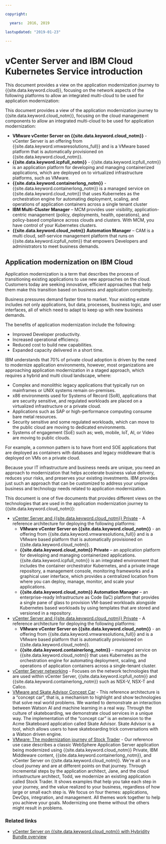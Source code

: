 ```yaml
---

copyright:

  years:  2016, 2019

lastupdated: "2019-01-23"

---
```


# vCenter Server and IBM Cloud Kubernetes Service introduction

This document provides a view on the application modernization journey to {{site.data.keyword.cloud}}, focusing on the network aspects of the following platforms to allow an integrated multi-cloud to be used for application modernization:

This document provides a view of the application modernization journey to {{site.data.keyword.cloud_notm}}, focusing on the cloud management components to allow an integrated multi-cloud to be used for application modernization:

- **VMware vCenter Server on {{site.data.keyword.cloud_notm}}** - vCenter Server is an offering from {{site.data.keyword.vmwaresolutions_full}} and is a VMware based platform that is automatically provisioned on {{site.data.keyword.cloud_notm}}.
- **{{site.data.keyword.icpfull_notm}}** - {{site.data.keyword.icpfull_notm}} is an application platform for developing and managing containerized applications, which are deployed on to virtualized infrastructure platforms, such as VMware.
- **{{site.data.keyword.containerlong_notm}}** - {{site.data.keyword.containerlong_notm}} is a managed service on {{site.data.keyword.cloud_notm}} that uses Kubernetes as the orchestration engine for automating deployment, scaling, and operations of application containers across a single tenant cluster
- **IBM Multi-Cluster Manager** – MCM provides user visibility, application-centric management (policy, deployments, health, operations), and policy-based compliance across clouds and clusters. With MCM, you have control of your Kubernetes clusters.
- **{{site.data.keyword.cloud_notm}} Automation Manager** – CAM is a multi cloud, self-service management platform that runs on {{site.data.keyword.icpfull_notm}} that empowers Developers and administrators to meet business demands.

## Application modernization on IBM Cloud
Application modernization is a term that describes the process of transitioning existing applications to use new approaches on the cloud. Customers today are seeking innovative, efficient approaches that help them make this transition based on business and application complexity.

Business pressures demand faster time to market. Your existing estate includes not only applications, but data, processes, business logic, and user interfaces, all of which need to adapt to keep up with new business demands.

The benefits of application modernization include the following:
- Improved Developer productivity.
- Increased operational efficiency.
- Reduced cost to build new capabilities.
- Expanded capacity delivered in a short time.

IBM understands that 70% of private cloud adoption is driven by the need to modernize application environments, however, most organizations are approaching application modernization in a staged approach, which requires a hybrid and multi cloud landscape, where:
- Complex and monolithic legacy applications that typically run on mainframes or UNIX systems remain on-premises.
- x86 environments used for Systems of Record (SoR), applications that are security sensitive, and regulated workloads are placed on a virtualized infrastructure or a private cloud.
- Applications such as SAP or high-performance computing consume bare metal resources.
- Security sensitive and some regulated workloads, which can move to the public cloud are moving to dedicated environments.
- Systems of engagement (SoE) such as; web, mobile, IoT, AI, or Video are moving to public clouds.

For example, a common pattern is to have front end SOE applications that are deployed as containers with databases and legacy middleware that is deployed on VMs on a private cloud.

Because your IT infrastructure and business needs are unique, you need an approach to modernization that helps accelerate business value delivery, reduces your risks, and preserves your existing investments. IBM provides just such an approach that can be customized to address your unique business and technology needs related to application modernization.

This document is one of five documents that provides different views on the technologies that are used in the application modernization journey to {{site.data.keyword.cloud_notm}}:

* [vCenter Server and {{site.data.keyword.cloud_notm}} Private](/docs/services/vmwaresolutions/archiref/vcsicp?topic=vmware-solutions-vmware-vcenter-server-on-ibm-cloud-and-ibm-cloud-private-introduction) - A reference architecture for deploying the following platforms:
  - **VMware vCenter Server on {{site.data.keyword.cloud_notm}}** - an offering from {{site.data.keyword.vmwaresolutions_full}} and is a VMware based platform that is automatically provisioned on {{site.data.keyword.cloud_notm}}.
  - **{{site.data.keyword.cloud_notm}} Private** – an application platform for developing and managing containerized applications. {{site.data.keyword.icpfull_notm}} is an integrated environment that includes the container orchestrator Kubernetes, and a private image repository, a management console, monitoring frameworks and a graphical user interface, which provides a centralized location from where you can deploy, manage, monitor, and scale your applications.
  - **{{site.data.keyword.cloud_notm}} Automation Manager** – an enterprise-ready Infrastructure as Code (IaC) platform that provides a single pane of glass to provision VM-based workloads alongside Kubernetes based workloads by using templates that are stored and versioned in a repository.
* [vCenter Server and {{site.data.keyword.cloud_notm}} Private](/docs/services/vmwaresolutions/archiref/vcsiks?topic=vmware-solutions-vcenter-server-and-ibm-cloud-kubernetes-service-introduction) - A reference architecture for deploying the following platforms:
  - **VMware vCenter Server on {{site.data.keyword.cloud_notm}}** - an offering from {{site.data.keyword.vmwaresolutions_full}} and is a VMware based platform that is automatically provisioned on {{site.data.keyword.cloud_notm}}.
  - **{{site.data.keyword.containerlong_notm}}** – managed service on {{site.data.keyword.cloud_notm}} that uses Kubernetes as the orchestration engine for automating deployment, scaling, and operations of application containers across a single-tenant cluster.
* [vCenter Server networking](/docs/services/vmwaresolutions/archiref/vcsnsxt?topic=vmware-solutions-vcenter-server-networking-introduction) - Focuses on the network technologies that are used within vCenter Server, {{site.data.keyword.icpfull_notm}} and {{site.data.keyword.containerlong_notm}} such as NSX-V, NSX-T and Calico.
* [VMware and Skate Advisor Concept Car](/docs/services/vmwaresolutions/archiref/vcscar?topic=vmware-solutions-vmware-and-skate-advisor-concept-car-introduction) - This reference architecture is a “concept car”, that is, a mechanism to highlight and show technologies that solve real world problems. We wanted to demonstrate an interaction between Watson AI and machine learning in a real way. Through the culture of skateboarding, we demonstrate cloud services in a unique way. The implementation of the “concept car” is an extension to the Acme Skateboard application called Skate Advisor. Skate Advisor is a tool, which allows users to have skateboarding trick conversations with a Watson driven engine.
* [VMware: The modernization journey of Stock Trader](/docs/services/vmwaresolutions/archiref/vcscontent?topic=vmware-solutions-modernization-journey) - Our reference use case describes a classic WebSphere Application Server application being modernized using {{site.data.keyword.cloud_notm}} Private, IBM Middleware content, {{site.data.keyword.containerlong_notm}}, and vCenter Server on {{site.data.keyword.cloud_notm}}. We're all on a cloud journey and are at different points on that journey. Through incremental steps by the application architect, Jane, and the cloud infrastructure architect, Todd, we modernize an existing application called Stock Trader. It shows examples that help you take each step in your journey, and the value realized to your business, regardless of how large or small each step is. We focus on four themes: applications, DevOps, integration, and management. All themes work together to help you achieve your goals. Modernizing one theme without the others might result in problems.

### Related links

* [vCenter Server on {{site.data.keyword.cloud_notm}} with Hybridity Bundle overview](/docs/services/vmwaresolutions/archiref/vcs?topic=vmware-solutions-vcenter-server-on-ibm-cloud-with-hybridity-bundle-overview)
